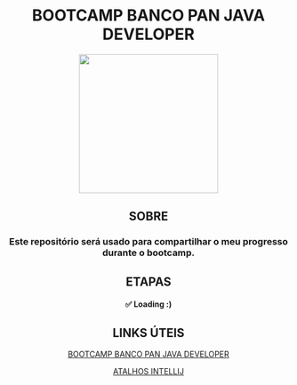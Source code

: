 <div align="center">

# BOOTCAMP BANCO PAN JAVA DEVELOPER 
<img height="250em" src="https://user-images.githubusercontent.com/93049899/218183912-ef8df551-0b66-4ef0-afbc-7aa553c67b5c.png"/> 

## SOBRE
 ### Este repositório será usado para compartilhar o meu progresso durante o bootcamp.

## ETAPAS

  #### ✅ Loading :)


## LINKS ÚTEIS
[BOOTCAMP BANCO PAN JAVA DEVELOPER](https://web.dio.me/track/banco-pan-java-developer)

[ATALHOS INTELLIJ](http://www.basef.com.br/index.php/Atalhos_do_IntelliJ_Idea)

</div>
